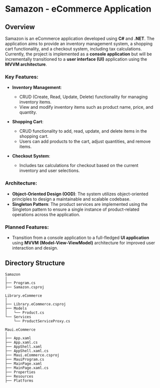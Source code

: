 # Samazon - eCommerce Application

## Overview

Samazon is an eCommerce application developed using **C#** and **.NET**. The application aims to provide an inventory management system, a shopping cart functionality, and a checkout system, including tax calculations. Currently, the project is implemented as a **console application** but will be incrementally transitioned to a **user interface (UI)** application using the **MVVM architecture**.

### Key Features:
- **Inventory Management**:
  - CRUD (Create, Read, Update, Delete) functionality for managing inventory items.
  - View and modify inventory items such as product name, price, and quantity.
  
- **Shopping Cart**:
  - CRUD functionality to add, read, update, and delete items in the shopping cart.
  - Users can add products to the cart, adjust quantities, and remove items.

- **Checkout System**:
  - Includes tax calculations for checkout based on the current inventory and user selections.

### Architecture:
- **Object-Oriented Design (OOD)**: The system utilizes object-oriented principles to design a maintainable and scalable codebase.
- **Singleton Pattern**: The product services are implemented using the Singleton pattern to ensure a single instance of product-related operations across the application.

### Planned Features:
- Transition from a console application to a full-fledged **UI application** using **MVVM (Model-View-ViewModel)** architecture for improved user interaction and design.

## Directory Structure

```plaintext
Samazon
│
├── Program.cs
├── Samazon.csproj

Library.eCommerce
│
├── Library.eCommerce.csproj
├── Models
│   └── Product.cs
└── Services
    └── ProductServiceProxy.cs

Maui.eCommerce
│
├── App.xaml
├── App.xaml.cs
├── AppShell.xaml
├── AppShell.xaml.cs
├── Maui.eCommerce.csproj
├── MauiProgram.cs
├── MainPage.xaml
├── MainPage.xaml.cs
├── Properties
├── Resources
├── Platforms
